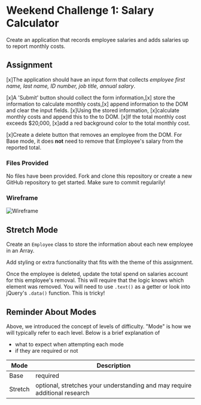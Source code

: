 # Weekend Challenge 1: Salary Calculator
Create an application that records employee salaries and adds salaries up to report monthly costs. 


## Assignment

[x]The application should have an input form that collects _employee first name, last name, ID number, job title, annual salary_.

[x]A 'Submit' button should collect the form information,[x] store the information to calculate monthly costs,[x] append information to the DOM and clear the input fields.  [x]Using the stored information, [x]calculate monthly costs and append this to the to DOM. [x]If the total monthly cost exceeds $20,000, [x]add a red background color to the total monthly cost.

[x]Create a delete button that removes an employee from the DOM. For Base mode, it does **not** need to remove that Employee's salary from the reported total.

### Files Provided
No files have been provided. Fork and clone this repository or create a new GitHub repository to get started. Make sure to commit regularily!

### Wireframe

![Wireframe](salary-calc-wireframe.png)

## Stretch Mode

Create an `Employee` class to store the information about each new employee in an Array.

Add styling or extra functionality that fits with the theme of this assignment.

Once the employee is deleted, update the total spend on salaries account for this employee's removal. This will require that the logic knows which element was removed. You will need to use `.text()` as a getter or look into jQuery's `.data()` function. This is tricky! 

## Reminder About Modes

Above, we introduced the concept of levels of difficulty. "Mode" is how we will typically refer to each level. Below is a brief explanation of

* what to expect when attempting each mode
* if they are required or not

Mode | Description
--- | ---
Base | required
Stretch | optional, stretches your understanding and may require additional research


